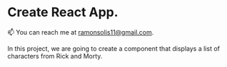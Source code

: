 # Create React App.
📫 You can reach me at ramonsolis11@gmail.com.

In this project, we are going to create a component that displays a list of characters from Rick and Morty.








